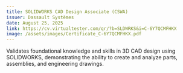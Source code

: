 ```yaml
---
title: SOLIDWORKS CAD Design Associate (CSWA)
issuer: Dassault Systèmes
date: August 25, 2025
link: https://cv.virtualtester.com/qr/?b=SLDWRKS&i=C-6Y7QCMFHKX
image: /assets/images/Certificate_C-6Y7QCMFHKX.pdf
---
```

Validates foundational knowledge and skills in 3D CAD design using SOLIDWORKS, demonstrating the ability to create and analyze parts, assemblies, and engineering drawings.
